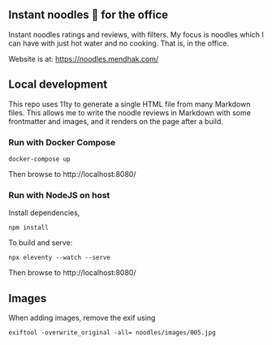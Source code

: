 
## Instant noodles 🍜 for the office

Instant noodles ratings and reviews, with filters. My focus is noodles which I can have with just hot water and no cooking. That is, in the office.

Website is at: https://noodles.mendhak.com/


## Local development

This repo uses 11ty to generate a single HTML file from many Markdown files.  This allows me to write the noodle reviews in Markdown with some frontmatter and images, and it renders on the page after a build. 

### Run with Docker Compose

    docker-compose up

Then browse to http://localhost:8080/

### Run with NodeJS on host

Install dependencies, 

    npm install

To build and serve: 

    npx eleventy --watch --serve

Then browse to http://localhost:8080/


## Images

When adding images, remove the exif using

    exiftool -overwrite_original -all= noodles/images/005.jpg

    